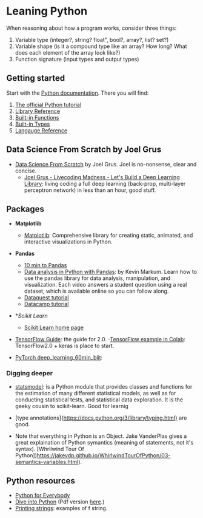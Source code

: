 # Leaning Python

When reasoning about how a program works, consider three things:

1. Variable type  (integer?, string? float", bool?, array?, list? set?)
2. Variable shape (is it a compound type like an array? How long? What does each element of the array look like?)
3. Function signature (input types and output types)

## Getting started

Start with the [Python documentation](https://docs.python.org/3/). There you will find:

1. [The official Python tutorial](https://docs.python.org/3/tutorial/index.html)
2. [Library Reference](https://docs.python.org/3/library/index.html)
3. [Built-in Functions](https://docs.python.org/3/library/functions.html)
4. [Built-in Types](https://docs.python.org/3/library/stdtypes.html)
5. [Langauge Reference](https://docs.python.org/3/reference/)

## Data Science From Scratch by Joel Grus

- [Data Science From Scratch](https://github.com/joelgrus/data-science-from-scratch) by Joel Grus. Joel is no-nonsense, clear and concise. 
  - [Joel Grus - Livecoding Madness - Let's Build a Deep Learning Library](https://www.youtube.com/watch?v=o64FV-ez6Gw): living coding a full deep learning (back-prop, multi-layer perceptron network) in less than an hour, good stuff.

## Packages

- **Matplotlib**
   - [Matplotlib](https://matplotlib.org/): Comprehensive library for 
 creating static, animated, and interactive visualizations in Python. 

- **Pandas**
  - [10 min to Pandas](https://pandas.pydata.org/pandas-docs/stable/10min.html)
  - [Data analysis in Python with Pandas](https://www.youtube.com/playlist?list=PL5-da3qGB5ICCsgW1MxlZ0Hq8LL5U3u9y): by Kevin Markum. Learn how to use the pandas library for data analysis, manipulation, and visualization. Each video answers a student question using a real dataset, which is available online so you can follow along.
  - [Dataquest tutorial](https://www.dataquest.io/blog/pandas-python-tutorial/)
  - [Datacamp tutorial](https://www.datacamp.com/community/tutorials/pandas-tutorial-dataframe-python)
  
- **Scikit Learn*
  - [Scikit Learn home page](https://scikit-learn.org/stable/)
  
 - [TensorFlow Guide](https://www.tensorflow.org/): the guide for 2.0.
   -[TensorFlow example in Colab](https://www.tensorflow.org/tutorials/quickstart/beginner): TensorFlow2.0 + keras 
   is place to start.
   
 - [PyTorch deep_learning_60min_blit](https://pytorch.org/tutorials/beginner/deep_learning_60min_blitz.html):

### Digging deeper

- [statsmodel](https://www.statsmodels.org/stable/index.html): is a Python module that provides classes and functions for the estimation of many different statistical models, as well as for conducting statistical tests, and statistical data exploration. It is the geeky cousin to scikit-learn. Good for learnig 

- [type annotations]{https://docs.python.org/3/library/typing.html} are good.

- Note that everything in Python is an Object. Jake VanderPlas gives a great explaination of Python symantics 
(meaning of statements, not it's syntax).
[Whrilwind Tour Of Python])https://jakevdp.github.io/WhirlwindTourOfPython/03-semantics-variables.html).

## Python resources
- [Python for Everybody](http://do1.dr-chuck.com/pythonlearn/EN_us/pythonlearn.pdf)
- [Dive into Python](http://getpython3.com/diveintopython3/table-of-contents.html) (Pdf version [here](http://histo.ucsf.edu/BMS270/diveintopython3-r802.pdf).)
- [Printing strings](https://realpython.com/python-string-formatting/): examples of f string.
